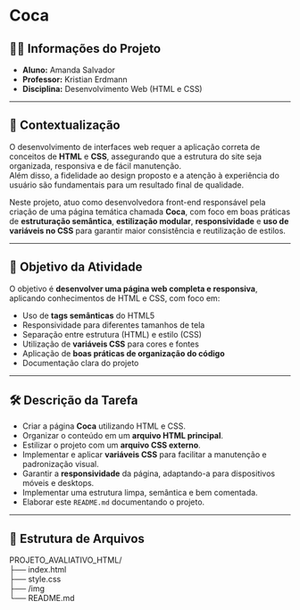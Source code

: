 # Coca  

## 👨‍💻 Informações do Projeto  
- **Aluno:** Amanda Salvador  
- **Professor:** Kristian Erdmann  
- **Disciplina:** Desenvolvimento Web (HTML e CSS)  

---

## 📌 Contextualização  
O desenvolvimento de interfaces web requer a aplicação correta de conceitos de **HTML** e **CSS**, assegurando que a estrutura do site seja organizada, responsiva e de fácil manutenção.  
Além disso, a fidelidade ao design proposto e a atenção à experiência do usuário são fundamentais para um resultado final de qualidade.  

Neste projeto, atuo como desenvolvedora front-end responsável pela criação de uma página temática chamada **Coca**, com foco em boas práticas de **estruturação semântica**, **estilização modular**, **responsividade** e **uso de variáveis no CSS** para garantir maior consistência e reutilização de estilos.  

---

## 🎯 Objetivo da Atividade  
O objetivo é **desenvolver uma página web completa e responsiva**, aplicando conhecimentos de HTML e CSS, com foco em:  

- Uso de **tags semânticas** do HTML5  
- Responsividade para diferentes tamanhos de tela  
- Separação entre estrutura (HTML) e estilo (CSS)  
- Utilização de **variáveis CSS** para cores e fontes 
- Aplicação de **boas práticas de organização do código**  
- Documentação clara do projeto  

---

## 🛠️ Descrição da Tarefa  
- Criar a página **Coca** utilizando HTML e CSS.  
- Organizar o conteúdo em um **arquivo HTML principal**.  
- Estilizar o projeto com um **arquivo CSS externo**.  
- Implementar e aplicar **variáveis CSS** para facilitar a manutenção e padronização visual.  
- Garantir a **responsividade** da página, adaptando-a para dispositivos móveis e desktops.  
- Implementar uma estrutura limpa, semântica e bem comentada.  
- Elaborar este `README.md` documentando o projeto.  

---

## 📂 Estrutura de Arquivos  

PROJETO_AVALIATIVO_HTML/ <br>
├── index.html<br>
├── style.css<br>
├── /img<br>
└── README.md
